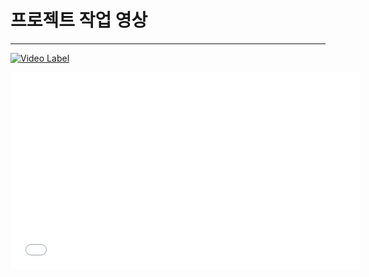 # 프로젝트 작업 영상

---


[![Video Label](http://img.youtube.com/vi/2HHGHs1Up5E/0.jpg)](https://www.youtube.com/watch?v=2HHGHs1Up5E) 


<iframe width="560" height="315" src="//www.youtube.com/embed/K64mb5KUhhs" frameborder="0" allowfullscreen></iframe>
